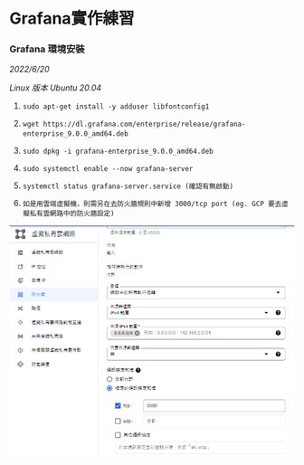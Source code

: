 # Grafana實作練習


### Grafana 環境安裝

*2022/6/20*

*Linux 版本 Ubuntu 20.04*

1.  `sudo apt-get install -y adduser libfontconfig1`

2.  `wget https://dl.grafana.com/enterprise/release/grafana-enterprise_9.0.0_amd64.deb`

3.  `sudo dpkg -i grafana-enterprise_9.0.0_amd64.deb`

4.  `sudo systemctl enable --now grafana-server`

5.  `systemctl status grafana-server.service (確認有無啟動)`

6. `如是用雲端虛擬機，則需另在去防火牆規則中新增 3000/tcp port (eg. GCP 要去虛擬私有雲網路中的防火牆設定)`

![img](img/GCP_firewall.png)
